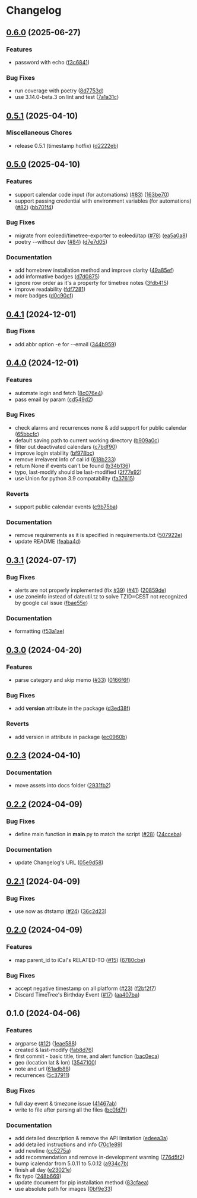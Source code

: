 # Changelog

## [0.6.0](https://github.com/eoleedi/TimeTree-Exporter/compare/v0.5.1...v0.6.0) (2025-06-27)


### Features

* password with echo ([f3c6841](https://github.com/eoleedi/TimeTree-Exporter/commit/f3c6841b4362a24f8bfcda349a60bd4db7560be2))


### Bug Fixes

* run coverage with poetry ([8d7753d](https://github.com/eoleedi/TimeTree-Exporter/commit/8d7753d75cd60a86ce5f653ad5635a24235cf171))
* use 3.14.0-beta.3 on lint and test ([7a1a31c](https://github.com/eoleedi/TimeTree-Exporter/commit/7a1a31cf7a05eb5060aeb82d5c41740c8886257e))

## [0.5.1](https://github.com/eoleedi/TimeTree-Exporter/compare/v0.5.0...v0.5.1) (2025-04-10)


### Miscellaneous Chores

* release 0.5.1 (timestamp hotfix) ([d2222eb](https://github.com/eoleedi/TimeTree-Exporter/commit/d2222eb48397275f08e3dc1182933933638b7c22))

## [0.5.0](https://github.com/eoleedi/TimeTree-Exporter/compare/v0.4.1...v0.5.0) (2025-04-10)


### Features

* support calendar code input (for automations) ([#83](https://github.com/eoleedi/TimeTree-Exporter/issues/83)) ([163be70](https://github.com/eoleedi/TimeTree-Exporter/commit/163be70d2b109cb3b9754d09738a847e1f8c65b3))
* support passing credential with environment variables (for automations) ([#82](https://github.com/eoleedi/TimeTree-Exporter/issues/82)) ([bb701f4](https://github.com/eoleedi/TimeTree-Exporter/commit/bb701f46179c01c728b2c51e82e2bae1b9143ba0))


### Bug Fixes

* migrate from eoleedi/timetree-exporter to eoleedi/tap ([#78](https://github.com/eoleedi/TimeTree-Exporter/issues/78)) ([ea5a0a8](https://github.com/eoleedi/TimeTree-Exporter/commit/ea5a0a8986a5072ae2bb2c9b09341336110488de))
* poetry --without dev ([#84](https://github.com/eoleedi/TimeTree-Exporter/issues/84)) ([d7e7d05](https://github.com/eoleedi/TimeTree-Exporter/commit/d7e7d05dca55f54c5be8b1dca8a66413832337de))


### Documentation

* add homebrew installation method and improve clarity ([49a85ef](https://github.com/eoleedi/TimeTree-Exporter/commit/49a85ef86b202c1dbd735eca73b4ec658f07b3b8))
* add informative badges ([d7d0875](https://github.com/eoleedi/TimeTree-Exporter/commit/d7d0875d512b122a9bb5cd0b3add3f83608b9ef3))
* ignore row order as it's a property for timetree notes ([3fdb415](https://github.com/eoleedi/TimeTree-Exporter/commit/3fdb4157e9e4cf5f307476fd0d18ad99ed9fdc29))
* improve readability ([fdf7281](https://github.com/eoleedi/TimeTree-Exporter/commit/fdf72817529bdbbf25578cb5175dad3aef824dbf))
* more badges ([d0c90cf](https://github.com/eoleedi/TimeTree-Exporter/commit/d0c90cfd955b00f0efec4cbd49b04437949043d7))

## [0.4.1](https://github.com/eoleedi/TimeTree-Exporter/compare/v0.4.0...v0.4.1) (2024-12-01)


### Bug Fixes

* add abbr option -e for --email ([344b959](https://github.com/eoleedi/TimeTree-Exporter/commit/344b959c351ae8c2cb0cc922b80330be80ab4145))

## [0.4.0](https://github.com/eoleedi/TimeTree-Exporter/compare/v0.3.1...v0.4.0) (2024-12-01)


### Features

* automate login and fetch ([8c076e4](https://github.com/eoleedi/TimeTree-Exporter/commit/8c076e4426cf419a0ffb71d1bce41542cbfa695e))
* pass email by param ([cd549d2](https://github.com/eoleedi/TimeTree-Exporter/commit/cd549d2f947e0eb1818c2bad6ca3078a792d2c5d))


### Bug Fixes

* check alarms and recurrences none & add support for public calendar ([65bbcfc](https://github.com/eoleedi/TimeTree-Exporter/commit/65bbcfc2a3668a29b26825c4eb4fd29ae2a7ef1c))
* default saving path to current working directory ([b909a0c](https://github.com/eoleedi/TimeTree-Exporter/commit/b909a0c5a7f34f58fdd5ca7a5f66388381069925))
* filter out deactivated calendars ([c7bdf90](https://github.com/eoleedi/TimeTree-Exporter/commit/c7bdf90b71c6bcfc189ba9b95fe00dd08acc2b5b))
* improve login stability ([bf978bc](https://github.com/eoleedi/TimeTree-Exporter/commit/bf978bc1575236f4a903682b5f524d6931b2f801))
* remove irrelavent info of cal id ([618b233](https://github.com/eoleedi/TimeTree-Exporter/commit/618b233e78167c983b88c6ac21e71f3a90d7732a))
* return None if events can't be found ([b34b136](https://github.com/eoleedi/TimeTree-Exporter/commit/b34b1362f1010c578491816cd027f02f1d012d43))
* typo, last-modify should be last-modified ([2f77e92](https://github.com/eoleedi/TimeTree-Exporter/commit/2f77e925ea7b755b7be17534263c5bfbd6058ee9))
* use Union for python 3.9 compatability ([fa37615](https://github.com/eoleedi/TimeTree-Exporter/commit/fa37615a1d15cc50be9841a7a9e86912e3398d95))


### Reverts

* support public calendar events ([c9b75ba](https://github.com/eoleedi/TimeTree-Exporter/commit/c9b75bad8b25d9e958b3705445689177c7bee144))


### Documentation

* remove requirements as it is specified in requirements.txt ([507922e](https://github.com/eoleedi/TimeTree-Exporter/commit/507922eb6226c4fbb2e109b949e8c9503dc3546b))
* update README ([feaba4d](https://github.com/eoleedi/TimeTree-Exporter/commit/feaba4d1925aa4cc8883f54df8cc2829f41cb678))

## [0.3.1](https://github.com/eoleedi/TimeTree-Exporter/compare/v0.3.0...v0.3.1) (2024-07-17)


### Bug Fixes

* alerts are not properly implemented (fix [#39](https://github.com/eoleedi/TimeTree-Exporter/issues/39)) ([#41](https://github.com/eoleedi/TimeTree-Exporter/issues/41)) ([20859de](https://github.com/eoleedi/TimeTree-Exporter/commit/20859dec779bd397799ad3b7ff27667d94aa4836))
* use zoneinfo instead of dateutil.tz to solve TZID=CEST not recognized by google cal issue ([fbae55e](https://github.com/eoleedi/TimeTree-Exporter/commit/fbae55ea49f1f4889afa04f0fbbd35c794017996))


### Documentation

* formatting ([f53a1ae](https://github.com/eoleedi/TimeTree-Exporter/commit/f53a1ae421ef620bbfcbee361fa34062f9945a68))

## [0.3.0](https://github.com/eoleedi/TimeTree-Exporter/compare/v0.2.3...v0.3.0) (2024-04-20)


### Features

* parse category and skip memo ([#33](https://github.com/eoleedi/TimeTree-Exporter/issues/33)) ([0166f6f](https://github.com/eoleedi/TimeTree-Exporter/commit/0166f6f53284927b89a9a830e830f9d8318877e9))


### Bug Fixes

* add __version__ attribute in the package ([d3ed38f](https://github.com/eoleedi/TimeTree-Exporter/commit/d3ed38f67cf73c9f15025f2078d5454b4c372132))


### Reverts

* add version in attribute in package ([ec0960b](https://github.com/eoleedi/TimeTree-Exporter/commit/ec0960b686b8e290209f89427a4d815911ac139b))

## [0.2.3](https://github.com/eoleedi/TimeTree-exporter/compare/v0.2.2...v0.2.3) (2024-04-10)


### Documentation

* move assets into docs folder ([2931fb2](https://github.com/eoleedi/TimeTree-exporter/commit/2931fb212f2e78f89ba849ee6510b237c5372db3))

## [0.2.2](https://github.com/eoleedi/TimeTree-exporter/compare/v0.2.1...v0.2.2) (2024-04-09)


### Bug Fixes

* define main function in __main__.py to match the script ([#28](https://github.com/eoleedi/TimeTree-exporter/issues/28)) ([24cceba](https://github.com/eoleedi/TimeTree-exporter/commit/24ccebafee8198f8acb0862b722c0c63182bd845))


### Documentation

* update Changelog's URL ([05e9d58](https://github.com/eoleedi/TimeTree-exporter/commit/05e9d58282cd9657d749aaea542dc3b13554f401))

## [0.2.1](https://github.com/eoleedi/TimeTree-exporter/compare/v0.2.0...v0.2.1) (2024-04-09)


### Bug Fixes

* use now as dtstamp ([#24](https://github.com/eoleedi/TimeTree-exporter/issues/24)) ([36c2d23](https://github.com/eoleedi/TimeTree-exporter/commit/36c2d2392bf964de9c8823b23b24f8802162923b))

## [0.2.0](https://github.com/eoleedi/TimeTree-exporter/compare/v0.1.0...v0.2.0) (2024-04-09)


### Features

* map parent_id to iCal's RELATED-TO ([#15](https://github.com/eoleedi/TimeTree-exporter/issues/15)) ([6780cbe](https://github.com/eoleedi/TimeTree-exporter/commit/6780cbea0d907135605a30363ccdf5b7ea467b47))


### Bug Fixes

* accept negative timestamp on all platform ([#23](https://github.com/eoleedi/TimeTree-exporter/issues/23)) ([f2bf2f7](https://github.com/eoleedi/TimeTree-exporter/commit/f2bf2f7c342275f3beb3a3af3406c063929efab2))
* Discard TimeTree's Birthday Event ([#17](https://github.com/eoleedi/TimeTree-exporter/issues/17)) ([aa407ba](https://github.com/eoleedi/TimeTree-exporter/commit/aa407ba468e8f1396fd75373094aec3535ffbeb5))

## 0.1.0 (2024-04-06)


### Features

* argparse ([#12](https://github.com/eoleedi/TimeTree-exporter/issues/12)) ([1eae588](https://github.com/eoleedi/TimeTree-exporter/commit/1eae588f96e462dc12f9c5998c88b5582c25e0d5))
* created & last-modify ([fab8d76](https://github.com/eoleedi/TimeTree-exporter/commit/fab8d76c380c175cc4b7e8cba6fbc740bafe31f6))
* first commit - basic title, time, and alert function ([bac0eca](https://github.com/eoleedi/TimeTree-exporter/commit/bac0ecab5f9d778f9e5113c988cbbcf024367600))
* geo (location lat & lon) ([3547100](https://github.com/eoleedi/TimeTree-exporter/commit/3547100430ab817aea98937e6e8ab4e3cc33fea3))
* note and url ([61adb88](https://github.com/eoleedi/TimeTree-exporter/commit/61adb887f35d1d456b610a6ac19bcf35b5b96438))
* recurrences ([5c37911](https://github.com/eoleedi/TimeTree-exporter/commit/5c37911b584ba022f2114340612ee5572d8ec265))


### Bug Fixes

* full day event & timezone issue ([41467ab](https://github.com/eoleedi/TimeTree-exporter/commit/41467ab0942c8a5ded425bbe73ca44de62481d56))
* write to file after parsing all the files ([bc0fd7f](https://github.com/eoleedi/TimeTree-exporter/commit/bc0fd7f20c12410cf2e548b4c419f89a775a5845))


### Documentation

* add detailed description & remove the API limitation ([edeea3a](https://github.com/eoleedi/TimeTree-exporter/commit/edeea3aacfa64acaf5479912350c219941845702))
* add detailed instructions and info ([70c1e89](https://github.com/eoleedi/TimeTree-exporter/commit/70c1e89ec8a6b7172919f02c37ca54964953f911))
* add newline ([cc5275a](https://github.com/eoleedi/TimeTree-exporter/commit/cc5275a33a01bf1c67db22ed01b5e7402fcf17c2))
* add recommendation and remove in-development warning ([776d5f2](https://github.com/eoleedi/TimeTree-exporter/commit/776d5f271b8127c724f8d3be03e54e1ab41e52b1))
* bump icalendar from 5.0.11 to 5.0.12 ([a934c7b](https://github.com/eoleedi/TimeTree-exporter/commit/a934c7bdc53b8206ef7e37af7af3a0585a5d0abc))
* finish all day ([e23021e](https://github.com/eoleedi/TimeTree-exporter/commit/e23021e24cc9f038bdc070eea530f331bb3e1fde))
* fix typo ([248b669](https://github.com/eoleedi/TimeTree-exporter/commit/248b669c7027f37035778385d38902ec569ddf70))
* update document for pip installation method ([83cfaea](https://github.com/eoleedi/TimeTree-exporter/commit/83cfaea4ec55ad38836e9cd7c11896343b1915f9))
* use absolute path for images ([0bf9e33](https://github.com/eoleedi/TimeTree-exporter/commit/0bf9e33da0e2afe8ae84b085e07357b47ade1080))
